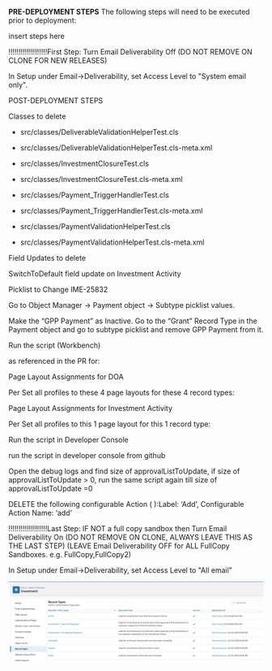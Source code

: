 **PRE-DEPLOYMENT STEPS** The following steps will need to be executed prior to deployment:

insert steps here

!!!!!!!!!!!!!!!!!!!First Step: Turn Email Deliverability Off (DO NOT REMOVE ON CLONE FOR NEW RELEASES)

In Setup under Email->Deliverability, set Access Level to "System email only".

POST-DEPLOYMENT STEPS

Classes to delete

- src/classes/DeliverableValidationHelperTest.cls

- src/classes/DeliverableValidationHelperTest.cls-meta.xml

- src/classes/InvestmentClosureTest.cls

- src/classes/InvestmentClosureTest.cls-meta.xml

- src/classes/Payment_TriggerHandlerTest.cls

- src/classes/Payment_TriggerHandlerTest.cls-meta.xml

- src/classes/PaymentValidationHelperTest.cls

- src/classes/PaymentValidationHelperTest.cls-meta.xml

Field Updates to delete

SwitchToDefault field update on Investment Activity


Picklist to Change IME-25832

Go to Object Manager → Payment object → Subtype picklist values.

Make the “GPP Payment” as Inactive.  Go to the “Grant” Record Type in the Payment object and go to subtype picklist and remove GPP Payment from it.

Run the script (Workbench)

as referenced in the PR for:

Page Layout Assignments for DOA

Per Set all profiles to these 4 page layouts for these 4 record types:

Page Layout Assignments for Investment Activity

Per Set all profiles to this 1 page layout for this 1 record type:

Run the script in Developer Console

run the script in developer console from github

Open the debug logs and find size of approvalListToUpdate, if size of approvalListToUpdate > 0, run the same script again till size of approvalListToUpdate =0

DELETE the following configurable Action ( ):Label: ‘Add’, Configurable Action Name: ‘add’

!!!!!!!!!!!!!!!!!!!Last Step: IF NOT a full copy sandbox then Turn Email Deliverability On (DO NOT REMOVE ON CLONE, ALWAYS LEAVE THIS AS THE LAST STEP) (LEAVE Email Deliverability OFF for ALL FullCopy Sandboxes. e.g. FullCopy,FullCopy2)

In Setup under Email->Deliverability, set Access Level to "All email"

![Test Image](images/2020.03.00_image_1.JPG)
